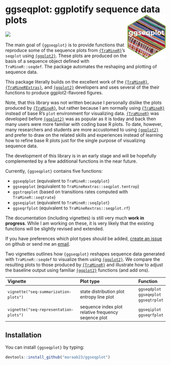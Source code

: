 
<!-- README.md is generated from README.Rmd. Please edit that file -->

# ggseqplot: ggplotify sequence data plots <img src="man/figures/logo.png" align="right" height="139"/>

<!-- badges: start -->

![](https://img.shields.io/github/r-package/v/maraab23/ggseqplot?style=flat-square)

<!-- badges: end -->

The main goal of `{ggseqplot}` is to provide functions that reproduce
some of the sequence plots from <a href="http://traminer.unige.ch"
target="_blank"><code>{TraMineR}</code></a>’s `seqplot` using
<a href="https://ggplot2.tidyverse.org/"
target="_blank"><code>{ggplot2}</code></a>. These plots are produced on
the basis of a sequence object defined with `TraMineR::seqdef`. The
package automates the reshaping and plotting of sequence data.

This package literally builds on the excellent work of the
<a href="http://traminer.unige.ch"
target="_blank"><code>{TraMineR}</code></a>,
<a href="http://traminer.unige.ch"
target="_blank"><code>{TraMineRExtras}</code></a>, and
<a href="https://ggplot2.tidyverse.org/"
target="_blank"><code>{ggplot2}</code></a> developers and uses several
of the their functions to produce ggplot2-flavored figures.

Note, that this library was not written because I personally dislike the
plots produced by <a href="http://traminer.unige.ch"
target="_blank"><code>{TraMineR}</code></a>, but rather because I am
normally using <a href="http://traminer.unige.ch"
target="_blank"><code>{TraMineR}</code></a> instead of base R’s `plot`
environment for visualizing data. <a href="http://traminer.unige.ch"
target="_blank"><code>{TraMineR}</code></a> was developed before
<a href="https://ggplot2.tidyverse.org/"
target="_blank"><code>{ggplot2}</code></a> was as popular as it is today
and back then many users were more familiar with coding base R plots. To
date, however, many researchers and students are more accustomed to
using <a href="https://ggplot2.tidyverse.org/"
target="_blank"><code>{ggplot2}</code></a> and prefer to draw on the
related skills and experiences instead of learning how to refine base R
plots just for the single purpose of visualizing sequence data.

The development of this library is in an early stage and will be
hopefully complemented by a few additional functions in the near future.

Currently, `{ggseqplot}` contains five functions:

-   `ggseqdplot` (equivalent to `TraMineR::seqdplot`)
-   `ggseqeplot` (equivalent to `TraMineRextras::seqplot.tentrop`)
-   `ggstrqeplot` (based on transitions rates computed with
    `TraMineR::seqtrate`)
-   `ggseqiplot` (equivalent to `TraMineR::seqIplot`)
-   `ggseqrfplot` (equivalent to `TraMineRextras::seqplot.rf`)

The documentation (including vignettes) is still very much **work in
progress**. While I am working on these, it is very likely that the
existing functions will be slightly revised and extended.

If you have preferences which plot types should be added, [create an
issue](https://github.com/maraab23/ggseqplot/issues/new) on github or
send me an
[email](mailto:marcel.raab@ifb.uni-bamberg.de?subject=ggseqplot%3A%20feature%20request).

Two vignettes outlines how `{ggseqplot}` reshapes sequence data
generated with `TraMineR::seqdef` to visualize them using
<a href="https://ggplot2.tidyverse.org/"
target="_blank"><code>{ggplot2}</code></a>. We compare the resulting
plots to those produced by <a href="http://traminer.unige.ch"
target="_blank"><code>{TraMineR}</code></a> and illustrate how to adjust
the baseline output using familiar
<a href="https://ggplot2.tidyverse.org/"
target="_blank"><code>{ggplot2}</code></a> functions (and add ons).

| Vignette                               | Plot type                                               | Function                                        |
|:---------------------------------------|:--------------------------------------------------------|:------------------------------------------------|
| `vignette("seq-summarization-plots")`  | state distribution plot<br/>entropy line plot           | `ggseqdplot`<br/>`ggseqeplot`<br/>`ggseqtrplot` |
| `vignette("seq-representation-plots")` | sequence index plot<br/>relative frequency seqence plot | `ggseqiplot`<br/>`ggseqrfplot`                  |

## Installation

You can install `{ggseqplot}` by typing:

``` r
devtools::install_github("maraab23/ggseqplot")
```
